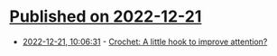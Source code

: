 # [Published on 2022-12-21](index.md)

* [2022-12-21, 10:06:31](https://news.ycombinator.com/item?id=34078731) - [Crochet: A little hook to improve attention?](https://www.medrxiv.org/content/10.1101/2022.12.17.22283453v1)

